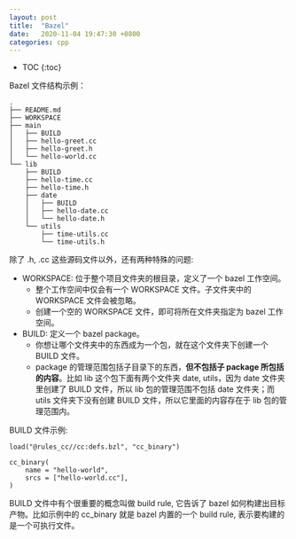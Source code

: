 ```yaml
---
layout: post
title:  "Bazel"
date:   2020-11-04 19:47:30 +0800
categories: cpp
---
```


* TOC
{:toc}

Bazel 文件结构示例：

```
.
├── README.md
├── WORKSPACE
├── main
│   ├── BUILD
│   ├── hello-greet.cc
│   ├── hello-greet.h
│   └── hello-world.cc
└── lib
    ├── BUILD
    ├── hello-time.cc
    ├── hello-time.h
    ├── date
    │   ├── BUILD
    │   ├── hello-date.cc
    │   └── hello-date.h
    └── utils
        ├── time-utils.cc
        └── time-utils.h
```

除了 .h, .cc 这些源码文件以外，还有两种特殊的问题:
- WORKSPACE: 位于整个项目文件夹的根目录，定义了一个 bazel 工作空间。
    - 整个工作空间中仅会有一个 WORKSPACE 文件。子文件夹中的 WORKSPACE 文件会被忽略。
    - 创建一个空的 WORKSPACE 文件，即可将所在文件夹指定为 bazel 工作空间。
- BUILD: 定义一个 bazel package。
    - 你想让哪个文件夹中的东西成为一个包，就在这个文件夹下创建一个 BUILD 文件。
    - package 的管理范围包括子目录下的东西，**但不包括子 package 所包括的内容**。比如 lib 这个包下面有两个文件夹 date, utils，因为 date 文件夹里创建了 BUILD 文件，所以 lib 包的管理范围不包括 date 文件夹；而 utils 文件夹下没有创建 BUILD 文件，所以它里面的内容存在于 lib 包的管理范围内。


BUILD 文件示例:

```
load("@rules_cc//cc:defs.bzl", "cc_binary")

cc_binary(
    name = "hello-world",
    srcs = ["hello-world.cc"],
)
```

BUILD 文件中有个很重要的概念叫做 build rule, 它告诉了 bazel 如何构建出目标产物。比如示例中的 cc_binary 就是 bazel 内置的一个 build rule, 表示要构建的是一个可执行文件。








